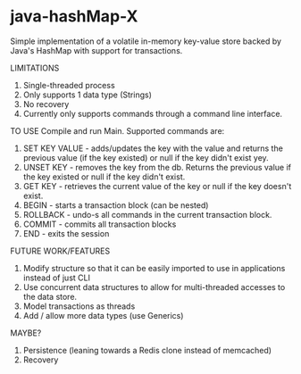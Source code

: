 java-hashMap-X
==============

Simple implementation of a volatile in-memory key-value store backed by Java's HashMap with support for transactions.

LIMITATIONS
1. Single-threaded process
2. Only supports 1 data type (Strings)
3. No recovery
4. Currently only supports commands through a command line interface.

TO USE
Compile and run Main. Supported commands are:

1. SET KEY VALUE - adds/updates the key with the value and returns the previous value (if the key existed) or null if the key didn't exist yey.
2. UNSET KEY - removes the key from the db. Returns the previous value if the key existed or null if the key didn't exist.
3. GET KEY - retrieves the current value of the key or null if the key doesn't exist. 
4. BEGIN - starts a transaction block (can be nested)
5. ROLLBACK - undo-s all commands in the current transaction block.
6. COMMIT - commits all transaction blocks
7. END - exits the session

FUTURE WORK/FEATURES
1. Modify structure so that it can be easily imported to use in applications instead of just CLI
2. Use concurrent data structures to allow for multi-threaded accesses to the data store.
3. Model transactions as threads
4. Add / allow more data types (use Generics)


MAYBE?
1. Persistence (leaning towards a Redis clone instead of memcached)
2. Recovery

